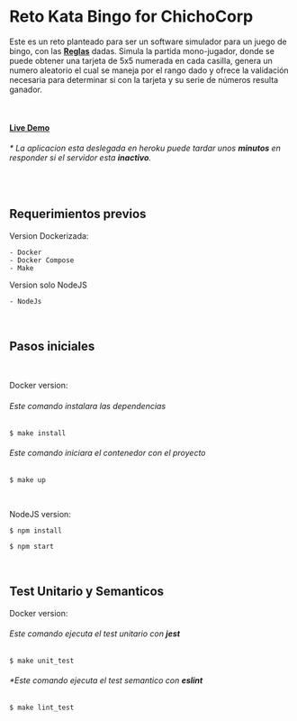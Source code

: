 # Reto Kata Bingo for ChichoCorp

Este es un reto planteado para ser un software simulador para un juego de bingo, con las 
**[Reglas](http://www.tddbuddy.com/katas/Bingo%20Kata.pdf "Reglas")** dadas. Simula la partida mono-jugador, donde se puede obtener una tarjeta de 5x5 numerada en cada casilla, genera un numero aleatorio el cual se maneja por el rango dado y ofrece la validación necesaria para determinar si con la tarjeta y su serie de números resulta ganador.

<br>

#### [Live Demo](https://reto-kata-bingo-chichocorp.herokuapp.com/ "Live Demo")
###### * *La aplicacion esta deslegada en heroku puede tardar unos **minutos** en responder si el servidor esta **inactivo**.*

<br>

## Requerimientos previos

Version Dockerizada:

    - Docker
    - Docker Compose
    - Make

Version solo NodeJS

    - NodeJs

<br>

## Pasos iniciales

<br>

Docker version:

###### *Este comando instalara las dependencias*
    $ make install

###### *Este comando iniciara el contenedor con el proyecto*
    $ make up

<br>

NodeJS version:

    $ npm install

    $ npm start

<br>

## Test Unitario y Semanticos

Docker version:

###### *Este comando ejecuta el test unitario con **jest***
    $ make unit_test

###### *Este comando ejecuta el test semantico con **eslint**
    $ make lint_test
